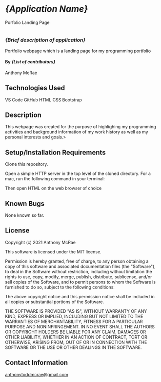 # _{Application Name}_
Porfolio Landing Page
#
### _{Brief description of application}_
Portfolio webpage which is a landing page for my programming portfolio

#### By _**{List of contributors}**_
Anthony McRae

## Technologies Used
VS Code
GitHub 
HTML
CSS 
Bootstrap


## Description

This webpage was created for the purpose of highlighing my programming activities and background information of my work history as well as my personal interests and goals.>

## Setup/Installation Requirements

Clone this repository.

Open a simple HTTP server in the top level of the cloned directory. For a mac, run the following command in your terminal:

Then open HTML on the web browser of choice


## Known Bugs

None known so far.

## License

Copyright (c) 2021 Anthony McRae

This software is licensed under the MIT license.

Permission is hereby granted, free of charge, to any person obtaining a copy of this software and associated documentation files (the "Software"), to deal in the Software without restriction, including without limitation the rights to use, copy, modify, merge, publish, distribute, sublicense, and/or sell copies of the Software, and to permit persons to whom the Software is furnished to do so, subject to the following conditions:

The above copyright notice and this permission notice shall be included in all copies or substantial portions of the Software.

THE SOFTWARE IS PROVIDED "AS IS", WITHOUT WARRANTY OF ANY KIND, EXPRESS OR IMPLIED, INCLUDING BUT NOT LIMITED TO THE WARRANTIES OF MERCHANTABILITY, FITNESS FOR A PARTICULAR PURPOSE AND NONINFRINGEMENT. IN NO EVENT SHALL THE AUTHORS OR COPYRIGHT HOLDERS BE LIABLE FOR ANY CLAIM, DAMAGES OR OTHER LIABILITY, WHETHER IN AN ACTION OF CONTRACT, TORT OR OTHERWISE, ARISING FROM, OUT OF OR IN CONNECTION WITH THE SOFTWARE OR THE USE OR OTHER DEALINGS IN THE SOFTWARE.

## Contact Information

anthonytoddmcrae@gmail.com